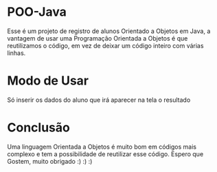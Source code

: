 # POO-Java

Esse é um projeto de registro de alunos Orientado a Objetos em Java, a vantagem de usar uma Programação Orientada a Objetos é que reutilizamos o código, em vez de deixar um código inteiro com várias linhas.

# Modo de Usar
Só inserir os dados do aluno que irá aparecer na tela o resultado

# Conclusão
Uma linguagem Orientada a Objetos é muito bom em códigos mais complexo e tem a possibilidade de reutilizar esse código. Espero que Gostem, muito obrigado :) :) :)
